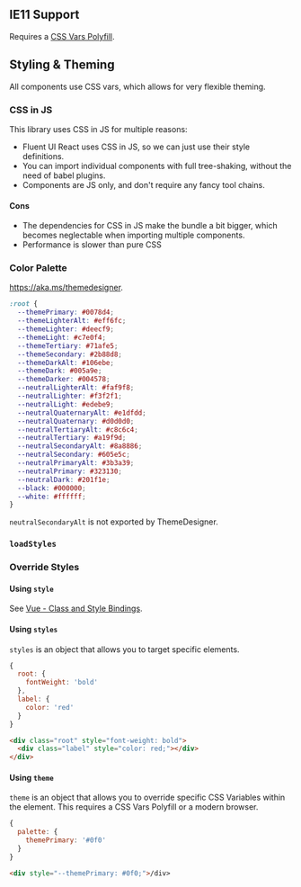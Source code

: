 ## IE11 Support

Requires a [CSS Vars Polyfill](https://github.com/nuxodin/ie11CustomProperties).

## Styling & Theming

All components use CSS vars, which allows for very flexible theming.

### CSS in JS
This library uses CSS in JS for multiple reasons:

* Fluent UI React uses CSS in JS, so we can just use their style definitions.
* You can import individual components with full tree-shaking, without the need of babel plugins.
* Components are JS only, and don't require any fancy tool chains.

#### Cons

* The dependencies for CSS in JS make the bundle a bit bigger, which becomes neglectable when importing multiple
  components.
* Performance is slower than pure CSS

### Color Palette

https://aka.ms/themedesigner.

```css
:root {
  --themePrimary: #0078d4;
  --themeLighterAlt: #eff6fc;
  --themeLighter: #deecf9;
  --themeLight: #c7e0f4;
  --themeTertiary: #71afe5;
  --themeSecondary: #2b88d8;
  --themeDarkAlt: #106ebe;
  --themeDark: #005a9e;
  --themeDarker: #004578;
  --neutralLighterAlt: #faf9f8;
  --neutralLighter: #f3f2f1;
  --neutralLight: #edebe9;
  --neutralQuaternaryAlt: #e1dfdd;
  --neutralQuaternary: #d0d0d0;
  --neutralTertiaryAlt: #c8c6c4;
  --neutralTertiary: #a19f9d;
  --neutralSecondaryAlt: #8a8886;
  --neutralSecondary: #605e5c;
  --neutralPrimaryAlt: #3b3a39;
  --neutralPrimary: #323130;
  --neutralDark: #201f1e;
  --black: #000000;
  --white: #ffffff;
}
```

`neutralSecondaryAlt` is not exported by ThemeDesigner.

### `loadStyles`

### Override Styles 

#### Using `style`

See [Vue - Class and Style Bindings](https://v2.vuejs.org/v2/guide/class-and-style.html).

#### Using `styles`

`styles` is an object that allows you to target specific elements.

```js
{
  root: {
    fontWeight: 'bold'
  },
  label: {
    color: 'red'
  }
}
```

```html
<div class="root" style="font-weight: bold">
  <div class="label" style="color: red;"></div>
</div>
```

#### Using `theme`

`theme` is an object that allows you to override specific CSS Variables within the element. This requires a CSS Vars Polyfill or a modern browser.

```js
{
  palette: {
    themePrimary: '#0f0'
  }
}
```

```html
<div style="--themePrimary: #0f0;">/div>
```